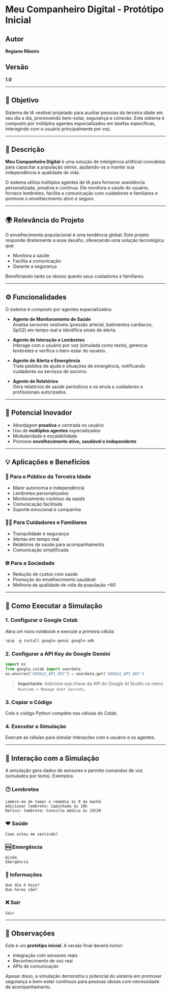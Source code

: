 
# Meu Companheiro Digital - Protótipo Inicial

## Autor
**Regiane Ribeiro**

## Versão
**1.0**

---

## 🎯 Objetivo

Sistema de IA vestível projetado para auxiliar pessoas da terceira idade em seu dia a dia, promovendo bem-estar, segurança e conexão. Este sistema é composto por múltiplos agentes especializados em tarefas específicas, interagindo com o usuário principalmente por voz.

---

## 🧠 Descrição

**Meu Companheiro Digital** é uma solução de inteligência artificial concebida para capacitar a população sênior, ajudando-os a manter sua independência e qualidade de vida.

O sistema utiliza múltiplos agentes de IA para fornecer assistência personalizada, proativa e contínua. Ele monitora a saúde do usuário, fornece lembretes, facilita a comunicação com cuidadores e familiares e promove o envelhecimento ativo e seguro.

---

## 🌍 Relevância do Projeto

O envelhecimento populacional é uma tendência global. Este projeto responde diretamente a esse desafio, oferecendo uma solução tecnológica que:

- Monitora a saúde
- Facilita a comunicação
- Garante a segurança

Beneficiando tanto os idosos quanto seus cuidadores e familiares.

---

## ⚙️ Funcionalidades

O sistema é composto por agentes especializados:

- **Agente de Monitoramento de Saúde**  
  Analisa sensores vestíveis (pressão arterial, batimentos cardíacos, SpO2) em tempo real e identifica sinais de alerta.

- **Agente de Interação e Lembretes**  
  Interage com o usuário por voz (simulada como texto), gerencia lembretes e verifica o bem-estar do usuário.

- **Agente de Alerta e Emergência**  
  Trata pedidos de ajuda e situações de emergência, notificando cuidadores ou serviços de socorro.

- **Agente de Relatórios**  
  Gera relatórios de saúde periódicos e os envia a cuidadores e profissionais autorizados.

---

## 🚀 Potencial Inovador

- Abordagem **proativa** e centrada no usuário
- Uso de **múltiplos agentes** especializados
- Modularidade e escalabilidade
- Promove **envelhecimento ativo, saudável e independente**

---

## 💡 Aplicações e Benefícios

### 👵 Para o Público da Terceira Idade
- Maior autonomia e independência
- Lembretes personalizados
- Monitoramento contínuo da saúde
- Comunicação facilitada
- Suporte emocional e companhia

### 👨‍⚕️ Para Cuidadores e Familiares
- Tranquilidade e segurança
- Alertas em tempo real
- Relatórios de saúde para acompanhamento
- Comunicação simplificada

### 🌐 Para a Sociedade
- Redução de custos com saúde
- Promoção do envelhecimento saudável
- Melhoria da qualidade de vida da população +60

---

## 🧪 Como Executar a Simulação

### 1. Configurar o Google Colab
Abra um novo notebook e execute a primeira célula:

```python
%pip -q install google-genai google-adk
```

### 2. Configurar a API Key do Google Gemini

```python
import os
from google.colab import userdata
os.environ["GOOGLE_API_KEY"] = userdata.get('GOOGLE_API_KEY')
```

> **Importante**: Adicione sua chave da API do Google AI Studio no menu `Runtime > Manage User Secrets`.

### 3. Copiar o Código
Cole o código Python completo nas células do Colab.

### 4. Executar a Simulação
Execute as células para simular interações com o usuário e os agentes.

---

## 🎤 Interação com a Simulação

A simulação gera dados de sensores e permite comandos de voz (simulados por texto). Exemplos:

### 🕑 Lembretes
```
Lembre-me de tomar o remédio às 9 da manhã  
Adicionar lembrete: Caminhada às 10h  
Definir lembrete: Consulta médica às 15h30  
```

### ❤️ Saúde
```
Como estou me sentindo?  
```

### 🆘 Emergência
```
Ajuda  
Emergência  
```

### 📅 Informações
```
Que dia é hoje?  
Que horas são?  
```

### ❌ Sair
```
Sair  
```

---

## 📝 Observações

Este é um **protótipo inicial**. A versão final deverá incluir:

- Integração com sensores reais
- Reconhecimento de voz real
- APIs de comunicação

Apesar disso, a simulação demonstra o potencial do sistema em promover segurança e bem-estar contínuos para pessoas idosas com necessidade de acompanhamento.
